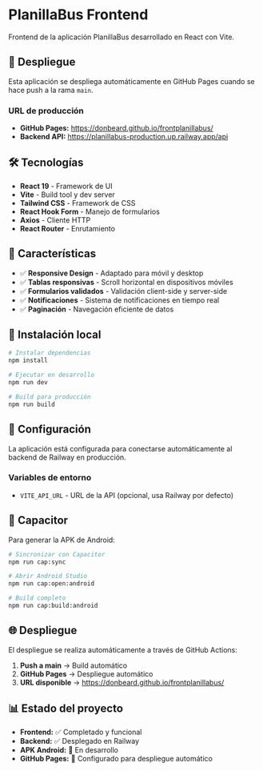 # PlanillaBus Frontend

Frontend de la aplicación PlanillaBus desarrollado en React con Vite.

## 🚀 Despliegue

Esta aplicación se despliega automáticamente en GitHub Pages cuando se hace push a la rama `main`.

### URL de producción
- **GitHub Pages:** https://donbeard.github.io/frontplanillabus/
- **Backend API:** https://planillabus-production.up.railway.app/api

## 🛠️ Tecnologías

- **React 19** - Framework de UI
- **Vite** - Build tool y dev server
- **Tailwind CSS** - Framework de CSS
- **React Hook Form** - Manejo de formularios
- **Axios** - Cliente HTTP
- **React Router** - Enrutamiento

## 📱 Características

- ✅ **Responsive Design** - Adaptado para móvil y desktop
- ✅ **Tablas responsivas** - Scroll horizontal en dispositivos móviles
- ✅ **Formularios validados** - Validación client-side y server-side
- ✅ **Notificaciones** - Sistema de notificaciones en tiempo real
- ✅ **Paginación** - Navegación eficiente de datos

## 🚀 Instalación local

```bash
# Instalar dependencias
npm install

# Ejecutar en desarrollo
npm run dev

# Build para producción
npm run build
```

## 🔧 Configuración

La aplicación está configurada para conectarse automáticamente al backend de Railway en producción.

### Variables de entorno
- `VITE_API_URL` - URL de la API (opcional, usa Railway por defecto)

## 📱 Capacitor

Para generar la APK de Android:

```bash
# Sincronizar con Capacitor
npm run cap:sync

# Abrir Android Studio
npm run cap:open:android

# Build completo
npm run cap:build:android
```

## 🌐 Despliegue

El despliegue se realiza automáticamente a través de GitHub Actions:

1. **Push a main** → Build automático
2. **GitHub Pages** → Despliegue automático
3. **URL disponible** → https://donbeard.github.io/frontplanillabus/

## 📊 Estado del proyecto

- **Frontend:** ✅ Completado y funcional
- **Backend:** ✅ Desplegado en Railway
- **APK Android:** 🔄 En desarrollo
- **GitHub Pages:** 🚀 Configurado para despliegue automático
